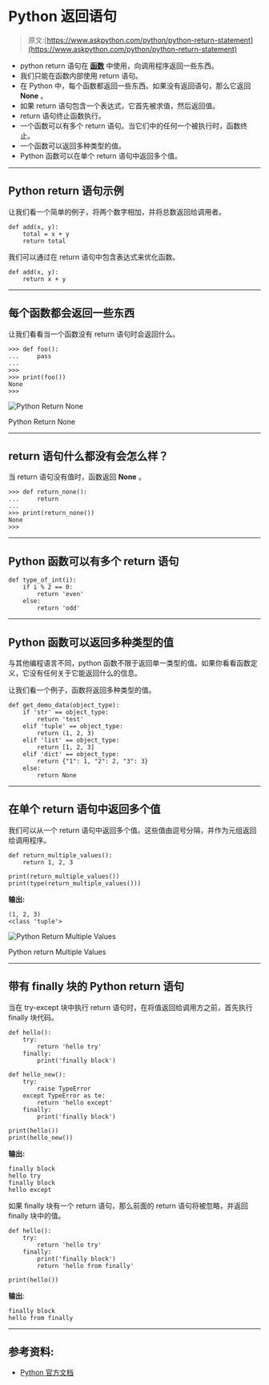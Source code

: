 # Python 返回语句

> 原文:[https://www.askpython.com/python/python-return-statement](https://www.askpython.com/python/python-return-statement)

*   python return 语句在 [**函数**](https://www.askpython.com/python/python-functions) 中使用，向调用程序返回一些东西。
*   我们只能在函数内部使用 return 语句。
*   在 Python 中，每个函数都返回一些东西。如果没有返回语句，那么它返回 **None** 。
*   如果 return 语句包含一个表达式，它首先被求值，然后返回值。
*   return 语句终止函数执行。
*   一个函数可以有多个 return 语句。当它们中的任何一个被执行时，函数终止。
*   一个函数可以返回多种类型的值。
*   Python 函数可以在单个 return 语句中返回多个值。

* * *

## Python return 语句示例

让我们看一个简单的例子，将两个数字相加，并将总数返回给调用者。

```
def add(x, y):
    total = x + y
    return total

```

我们可以通过在 return 语句中包含表达式来优化函数。

```
def add(x, y):
    return x + y

```

* * *

## 每个函数都会返回一些东西

让我们看看当一个函数没有 return 语句时会返回什么。

```
>>> def foo():
...     pass
... 
>>> 
>>> print(foo())
None
>>>

```

![Python Return None](../Images/a1da3896d81941cbed64b823a30ca7fc.png)

Python Return None

* * *

## return 语句什么都没有会怎么样？

当 return 语句没有值时，函数返回 **None** 。

```
>>> def return_none():
...     return
... 
>>> print(return_none())
None
>>> 

```

* * *

## Python 函数可以有多个 return 语句

```
def type_of_int(i):
    if i % 2 == 0:
        return 'even'
    else:
        return 'odd'

```

* * *

## Python 函数可以返回多种类型的值

与其他编程语言不同，python 函数不限于返回单一类型的值。如果你看看函数定义，它没有任何关于它能返回什么的信息。

让我们看一个例子，函数将返回多种类型的值。

```
def get_demo_data(object_type):
    if 'str' == object_type:
        return 'test'
    elif 'tuple' == object_type:
        return (1, 2, 3)
    elif 'list' == object_type:
        return [1, 2, 3]
    elif 'dict' == object_type:
        return {"1": 1, "2": 2, "3": 3}
    else:
        return None

```

* * *

## 在单个 return 语句中返回多个值

我们可以从一个 return 语句中返回多个值。这些值由逗号分隔，并作为元组返回给调用程序。

```
def return_multiple_values():
    return 1, 2, 3

print(return_multiple_values())
print(type(return_multiple_values()))

```

**输出:**

```
(1, 2, 3)
<class 'tuple'>

```

![Python Return Multiple Values](../Images/eab0a72c7b1170b6e36e75df692fec2b.png)

Python return Multiple Values

* * *

## 带有 finally 块的 Python return 语句

当在 try-except 块中执行 return 语句时，在将值返回给调用方之前，首先执行 finally 块代码。

```
def hello():
    try:
        return 'hello try'
    finally:
        print('finally block')

def hello_new():
    try:
        raise TypeError
    except TypeError as te:
        return 'hello except'
    finally:
        print('finally block')

print(hello())
print(hello_new())

```

**输出:**

```
finally block
hello try
finally block
hello except

```

如果 finally 块有一个 return 语句，那么前面的 return 语句将被忽略，并返回 finally 块中的值。

```
def hello():
    try:
        return 'hello try'
    finally:
        print('finally block')
        return 'hello from finally'

print(hello())

```

**输出**:

```
finally block
hello from finally

```

* * *

## 参考资料:

*   [Python 官方文档](https://docs.python.org/3.8/reference/simple_stmts.html#the-return-statement)